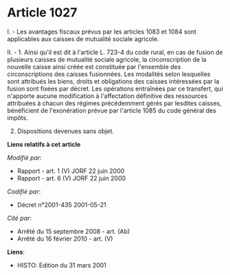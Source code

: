 # Article 1027

I. - Les avantages fiscaux prévus par les articles 1083 et 1084 sont applicables aux caisses de mutualité sociale agricole.

II. - 1. Ainsi qu'il est dit à l'article L. 723-4 du code rural, en cas de fusion de plusieurs caisses de mutualité sociale
agricole, la circonscription de la nouvelle caisse ainsi créée est constituée par l'ensemble des circonscriptions des caisses
fusionnées. Les modalités selon lesquelles sont attribués les biens, droits et obligations des caisses intéressées par la
fusion sont fixées par décret. Les opérations entraînées par ce transfert, qui n'apporte aucune modification à l'affectation
définitive des ressources attribuées à chacun des régimes précédemment gérés par lesdites caisses, bénéficient de
l'exonération prévue par l'article 1085 du code général des impôts.

2. Dispositions devenues sans objet.

**Liens relatifs à cet article**

_Modifié par_:

  - Rapport - art. 1 (V) JORF 22 juin 2000
  - Rapport - art. 6 (V) JORF 22 juin 2000

_Codifié par_:

  - Décret n°2001-435 2001-05-21

_Cité par_:

  - Arrêté du 15 septembre 2008 - art. (Ab)
  - Arrêté du 16 février 2010 - art. (V)

**Liens**:

  - HISTO: Edition du 31 mars 2001
